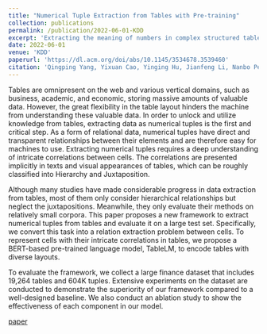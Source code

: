 ```yaml
---
title: "Numerical Tuple Extraction from Tables with Pre-training"
collection: publications
permalink: /publication/2022-06-01-KDD
excerpt: 'Extracting the meaning of numbers in complex structured tables.'
date: 2022-06-01
venue: 'KDD'
paperurl: 'https://dl.acm.org/doi/abs/10.1145/3534678.3539460'
citation: 'Qingping Yang, Yixuan Cao, Yinging Hu, Jianfeng Li, Nanbo Peng, and Ping Luo. Numerical Tuple Extraction from Tables with Pre-training. In KDD, 2022.'
---
```


Tables are omnipresent on the web and various vertical domains, such as business, academic, and economic, storing massive amounts of valuable data. However, the great flexibility in the table layout hinders the machine from understanding these valuable data. In order to unlock and utilize knowledge from tables, extracting data as numerical tuples is the first and critical step. As a form of relational data, numerical tuples have direct and transparent relationships between their elements and are therefore easy for machines to use. Extracting numerical tuples requires a deep understanding of intricate correlations between cells. The correlations are presented implicitly in texts and visual appearances of tables, which can be roughly classified into Hierarchy and Juxtaposition. 

Although many studies have made considerable progress in data extraction from tables, most of them only consider hierarchical relationships but neglect the juxtapositions. Meanwhile, they only evaluate their methods on relatively small corpora. This paper proposes a new framework to extract numerical tuples from tables and evaluate it on a large test set. Specifically, we convert this task into a relation extraction problem between cells. To represent cells with their intricate correlations in tables, we propose a BERT-based pre-trained language model, TableLM, to encode tables with diverse layouts. 

To evaluate the framework, we collect a large finance dataset that includes 19,264 tables and 604K tuples. Extensive experiments on the dataset are conducted to demonstrate the superiority of our framework compared to a well-designed baseline. We also conduct an ablation study to show the effectiveness of each component in our model.


[paper](https://dl.acm.org/doi/abs/10.1145/3534678.3539460)
